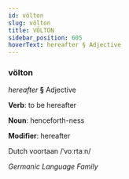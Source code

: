 ```yaml
---
id: völton
slug: völton
title: VÖLTON
sidebar_position: 605
hoverText: hereafter § Adjective
---
```


### völton

*hereafter* **§** Adjective

**Verb**: to be hereafter

**Noun**: henceforth-ness

**Modifier**: hereafter

Dutch voortaan /ˈvoːrtaːn/

*Germanic Language Family*
